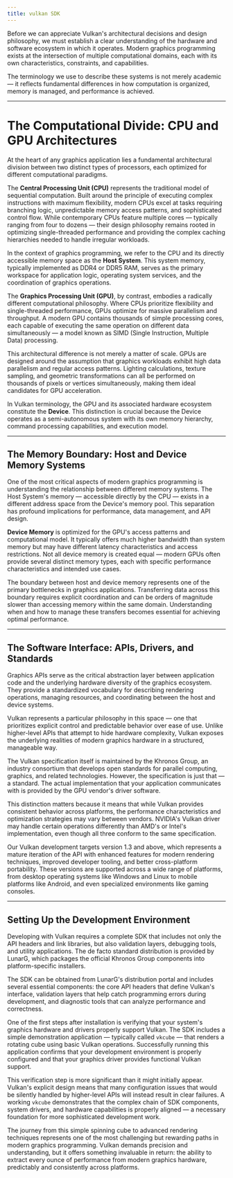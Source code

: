 ```yaml
---
title: vulkan SDK
---
```


Before we can appreciate Vulkan's architectural decisions and design philosophy, we must establish a clear understanding of the hardware and software ecosystem in which it operates. Modern graphics programming exists at the intersection of multiple computational domains, each with its own characteristics, constraints, and capabilities.

The terminology we use to describe these systems is not merely academic — it reflects fundamental differences in how computation is organized, memory is managed, and performance is achieved.

---

# The Computational Divide: CPU and GPU Architectures

At the heart of any graphics application lies a fundamental architectural division between two distinct types of processors, each optimized for different computational paradigms.

The **Central Processing Unit (CPU)** represents the traditional model of sequential computation. Built around the principle of executing complex instructions with maximum flexibility, modern CPUs excel at tasks requiring branching logic, unpredictable memory access patterns, and sophisticated control flow. While contemporary CPUs feature multiple cores — typically ranging from four to dozens — their design philosophy remains rooted in optimizing single-threaded performance and providing the complex caching hierarchies needed to handle irregular workloads.

In the context of graphics programming, we refer to the CPU and its directly accessible memory space as the **Host System**. This system memory, typically implemented as DDR4 or DDR5 RAM, serves as the primary workspace for application logic, operating system services, and the coordination of graphics operations.

The **Graphics Processing Unit (GPU)**, by contrast, embodies a radically different computational philosophy. Where CPUs prioritize flexibility and single-threaded performance, GPUs optimize for massive parallelism and throughput. A modern GPU contains thousands of simple processing cores, each capable of executing the same operation on different data simultaneously — a model known as SIMD (Single Instruction, Multiple Data) processing.

This architectural difference is not merely a matter of scale. GPUs are designed around the assumption that graphics workloads exhibit high data parallelism and regular access patterns. Lighting calculations, texture sampling, and geometric transformations can all be performed on thousands of pixels or vertices simultaneously, making them ideal candidates for GPU acceleration.

In Vulkan terminology, the GPU and its associated hardware ecosystem constitute the **Device**. This distinction is crucial because the Device operates as a semi-autonomous system with its own memory hierarchy, command processing capabilities, and execution model.

---

## The Memory Boundary: Host and Device Memory Systems

One of the most critical aspects of modern graphics programming is understanding the relationship between different memory systems. The Host System's memory — accessible directly by the CPU — exists in a different address space from the Device's memory pool. This separation has profound implications for performance, data management, and API design.

**Device Memory** is optimized for the GPU's access patterns and computational model. It typically offers much higher bandwidth than system memory but may have different latency characteristics and access restrictions. Not all device memory is created equal — modern GPUs often provide several distinct memory types, each with specific performance characteristics and intended use cases.

The boundary between host and device memory represents one of the primary bottlenecks in graphics applications. Transferring data across this boundary requires explicit coordination and can be orders of magnitude slower than accessing memory within the same domain. Understanding when and how to manage these transfers becomes essential for achieving optimal performance.

---

## The Software Interface: APIs, Drivers, and Standards

Graphics APIs serve as the critical abstraction layer between application code and the underlying hardware diversity of the graphics ecosystem. They provide a standardized vocabulary for describing rendering operations, managing resources, and coordinating between the host and device systems.

Vulkan represents a particular philosophy in this space — one that prioritizes explicit control and predictable behavior over ease of use. Unlike higher-level APIs that attempt to hide hardware complexity, Vulkan exposes the underlying realities of modern graphics hardware in a structured, manageable way.

The Vulkan specification itself is maintained by the Khronos Group, an industry consortium that develops open standards for parallel computing, graphics, and related technologies. However, the specification is just that — a standard. The actual implementation that your application communicates with is provided by the GPU vendor's driver software.

This distinction matters because it means that while Vulkan provides consistent behavior across platforms, the performance characteristics and optimization strategies may vary between vendors. NVIDIA's Vulkan driver may handle certain operations differently than AMD's or Intel's implementation, even though all three conform to the same specification.

Our Vulkan development targets version 1.3 and above, which represents a mature iteration of the API with enhanced features for modern rendering techniques, improved developer tooling, and better cross-platform portability. These versions are supported across a wide range of platforms, from desktop operating systems like Windows and Linux to mobile platforms like Android, and even specialized environments like gaming consoles.

---

## Setting Up the Development Environment

Developing with Vulkan requires a complete SDK that includes not only the API headers and link libraries, but also validation layers, debugging tools, and utility applications. The de facto standard distribution is provided by LunarG, which packages the official Khronos Group components into platform-specific installers.

The SDK can be obtained from LunarG's distribution portal and includes several essential components: the core API headers that define Vulkan's interface, validation layers that help catch programming errors during development, and diagnostic tools that can analyze performance and correctness.

One of the first steps after installation is verifying that your system's graphics hardware and drivers properly support Vulkan. The SDK includes a simple demonstration application — typically called `vkcube` — that renders a rotating cube using basic Vulkan operations. Successfully running this application confirms that your development environment is properly configured and that your graphics driver provides functional Vulkan support.

This verification step is more significant than it might initially appear. Vulkan's explicit design means that many configuration issues that would be silently handled by higher-level APIs will instead result in clear failures. A working `vkcube` demonstrates that the complex chain of SDK components, system drivers, and hardware capabilities is properly aligned — a necessary foundation for more sophisticated development work.

The journey from this simple spinning cube to advanced rendering techniques represents one of the most challenging but rewarding paths in modern graphics programming. Vulkan demands precision and understanding, but it offers something invaluable in return: the ability to extract every ounce of performance from modern graphics hardware, predictably and consistently across platforms.